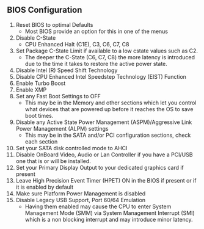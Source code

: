 ## BIOS Configuration
1. Reset BIOS to optimal Defaults
   - Most BIOS provide an option for this in one of the menus
2. Disable C-State
   - CPU Enhanced Halt (C1E), C3, C6, C7, C8
3. Set Package C-State Limit if available to a low cstate values such as C2.
   - The deeper the C-State (C6, C7, C8) the more latency is introduced due to the time it takes to restore the active power state.
4. Disable Intel (R) Speed Shift Technology
5. Disable CPU Enhanced Intel Speedstep Technology (EIST) Function
6. Enable Turbo Boost
7. Enable XMP
8. Set any Fast Boot Settings to OFF
   - This may be in the Memory and other sections which let you control what devices that are powered up before it reaches the OS to save boot times.
9. Disable any Active State Power Management (ASPM)/Aggressive Link Power Management (ALPM) settings
   - This may be in the SATA and/or PCI configuration sections, check each section
10. Set your SATA disk controlled mode to AHCI
11. Disable OnBoard Video, Audio or Lan Controller if you have a PCI/USB one that is or will be installed.
12. Set your Primary Display Output to your dedicated graphics card if present
13. Leave High Precision Event Timer (HPET) ON in the BIOS if present or if it is enabled by default
14. Make sure Platform Power Management is disabled
15. Disable Legacy USB Support, Port 60/64 Emulation
    - Having them enabled may cause the CPU to enter System Management Mode (SMM) via System Management Interrupt (SMI) which is a non blocking interrupt and may introduce minor latency.
